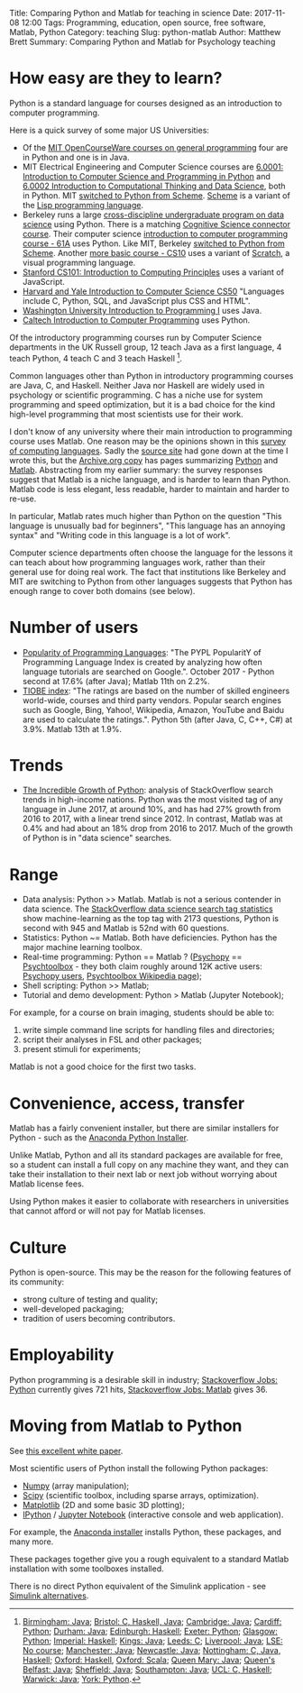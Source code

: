 Title: Comparing Python and Matlab for teaching in science
Date: 2017-11-08 12:00
Tags: Programming, education, open source, free software, Matlab, Python
Category: teaching
Slug: python-matlab
Author: Matthew Brett
Summary: Comparing Python and Matlab for Psychology teaching

# How easy are they to learn?

Python is a standard language for courses designed as an introduction to
computer programming.

Here is a quick survey of some major US Universities:

* Of the [MIT OpenCourseWare courses on general
  programming](https://ocw.mit.edu/courses/intro-programming/#general) four
  are in Python and one is in Java.
* MIT Electrical Engineering and Computer Science courses are [6.0001:
  Introduction to Computer Science and Programming in
  Python](https://www.eecs.mit.edu/academics-admissions/academic-information/subject-updates-ft-2014/60001)
  and [6.0002 Introduction to Computational Thinking and Data
  Science](https://ocw.mit.edu/courses/electrical-engineering-and-computer-science/6-0002-introduction-to-computational-thinking-and-data-science-fall-2016),
  both in Python. MIT [switched to Python from
  Scheme](https://www.wisdomandwonder.com/link/2110/why-mit-switched-from-scheme-to-python).
  [Scheme](https://groups.csail.mit.edu/mac/projects/scheme) is a variant of
  the [Lisp programming
  language](https://en.wikipedia.org/wiki/Lisp_(programming_language)).
* Berkeley runs a large [cross-discipline undergraduate program on data
  science](http://data8.org) using Python.  There is a matching [Cognitive
  Science connector course]( http://data8.org/cognitive-science-connector).
  Their computer science [introduction to computer programming course -
  61A](http://www-inst.eecs.berkeley.edu/~cs61a/sp12/) uses Python.  Like MIT,
  Berkeley [switched to Python from
  Scheme](https://people.eecs.berkeley.edu/~bh/61a.html).  Another [more basic
  course - CS10](http://cs10.org/fa17) uses a variant of
  [Scratch](https://scratch.mit.edu), a visual programming language.
* [Stanford CS101: Introduction to Computing
  Principles](http://web.stanford.edu/class/cs101) uses a variant of
  JavaScript.
* [Harvard and Yale Introduction to Computer Science
  CS50](https://docs.cs50.net/2017/fall/syllabus/cs50.html) "Languages include
  C, Python, SQL, and JavaScript plus CSS and HTML".
* [Washington University Introduction to Programming
  I](https://courses.cs.washington.edu/courses/cse142) uses Java.
* [Caltech Introduction to Computer
  Programming](http://cms.caltech.edu/academics/course_desc#cs) uses Python.

Of the introductory programming courses run by Computer Science departments in
the UK Russell group, 12 teach Java as a first language, 4 teach Python, 4
teach C and 3 teach Haskell [^russell-teaches].

[^russell-teaches]: [Birmingham: Java](https://www.birmingham.ac.uk/undergraduate/courses/computer-science/computer-science.aspx);
    [Bristol: C, Haskell,
    Java](http://www.bristol.ac.uk/unit-programme-catalogue/RouteStructure.jsa?byCohort=N&ayrCode=18%2F19&programmeCode=4COSC006U);
    [Cambridge:
    Java](https://www.undergraduate.study.cam.ac.uk/courses/computer-science);
    [Cardiff:
    Python](https://www.cardiff.ac.uk/study/undergraduate/courses/2018/computer-science-bsc);
    [Durham:
    Java](https://www.dur.ac.uk/faculty.handbook/module_description/?year=2017&module_code=COMP1011);
    [Edinburgh: Haskell](http://www.drps.ed.ac.uk/17-18/dpt/cxinfr08013.htm);
    [Exeter:
    Python](https://www.exeter.ac.uk/undergraduate/degrees/computerscience/comsci/#Programme-structure);
    [Glasgow:
    Python](https://www.gla.ac.uk/undergraduate/degrees/computingscience);
    [Imperial:
    Haskell](http://www.imperial.ac.uk/computing/current-students/courses/120_1/);
    [Kings:
    Java](https://www.kcl.ac.uk/nms/depts/informatics/study/current/handbook/Progs/Modules/4CCS1PPA.aspx);
    [Leeds:
    C](http://lib5.leeds.ac.uk/rlists/broker/?bbModuleId=201718_32439_COMP1711&bbListId=_5264080_1);
    [Liverpool:
    Java](http://readinglists.liverpool.ac.uk/modules/comp101.html); [LSE: No
    course](http://www.lse.ac.uk/study-at-lse/Undergraduate); [Manchester:
    Java](http://www.manchester.ac.uk/study/undergraduate/courses/2018/00560/bsc-computer-science/course-details/#course-profile);
    [Newcastle:
    Java](https://eu01.alma.exlibrisgroup.com/leganto/readinglist/searchlists/3360129130002411);
    [Nottingham: C, Java,
    Haskell](http://readinglists.nottingham.ac.uk/lists/874C6774-DEBE-E92D-E806-41E591A49A30.html);
    [Oxford:
    Haskell](http://www.cs.ox.ac.uk/admissions/undergraduate/courses/computer_science_core_1.html#Functional_Programming),
    [Oxford:
    Scala](https://www.cs.ox.ac.uk/teaching/courses/2017-2018/imperativeprogramming1/index.html);
    [Queen Mary:
    Java](http://www.eecs.qmul.ac.uk/undergraduates/programme/view/38);
    [Queen's Belfast: Java](https://github.com/thomaspickup/qub-yr1-java);
    [Sheffield:
    Java](https://www.sheffield.ac.uk/prospectus/courseDetails.do?id=G4022018);
    [Southampton:
    Java](https://www.southampton.ac.uk/courses/modules/comp1202.page#_ga=2.46435175.1162187456.1510165927-1517032892.1510165927);
    [UCL: C,
    Haskell](http://readinglists.ucl.ac.uk/lists/15F03E6E-6D5F-7073-B7C6-BBF5C86E83C5.html);
    [Warwick:
    Java](https://www2.warwick.ac.uk/fac/sci/dcs/teaching/modules/cs118/);
    [York:
    Python](https://www.york.ac.uk/students/studying/manage/programmes/module-catalogue/module/COM00007C/2017-18).

Common languages other than Python in introductory programming courses are
Java, C, and Haskell.  Neither Java nor Haskell are widely used in psychology
or scientific programming.  C has a niche use for system programming and speed
optimization, but it is a bad choice for the kind high-level programming that
most scientists use for their work.

I don't know of any university where their main introduction to programming
course uses Matlab. One reason may be the opinions shown in this [survey of
computing
languages](https://plus.google.com/u/0/+MatthewBrett/posts/HAsy7HWMyc5).
Sadly the [source site](http://hammerprinciple.com/therighttool) had gone down
at the time I wrote this, but the [Archive.org
copy](https://web.archive.org/web/20170204183750/hammerprinciple.com/therighttool)
has pages summarizing
[Python](https://web.archive.org/web/20170205052954/http://www.hammerprinciple.com:80/therighttool/items/python)
and
[Matlab](https://web.archive.org/web/20170205074106/http://www.hammerprinciple.com:80/therighttool/items/matlab).
Abstracting from my earlier summary: the survey responses suggest that Matlab
is a niche language, and is harder to learn than Python.  Matlab code is less
elegant, less readable, harder to maintain and harder to re-use.

In particular, Matlab rates much higher than Python on the question "This
language is unusually bad for beginners", "This language has an annoying
syntax" and "Writing code in this language is a lot of work".

Computer science departments often choose the language for the lessons it can
teach about how programming languages work, rather than their general use for
doing real work.  The fact that institutions like Berkeley and MIT are
switching to Python from other languages suggests that Python has enough range
to cover both domains (see below).

# Number of users

* [Popularity of Programming Languages](http://pypl.github.io/PYPL.html): "The
  PYPL PopularitY of Programming Language Index is created by analyzing how
  often language tutorials are searched on Google.".  October 2017 - Python
  second at 17.6% (after Java); Matlab 11th on 2.2%.
* [TIOBE index](https://www.tiobe.com/tiobe-index): "The ratings are based on
  the number of skilled engineers world-wide, courses and third party vendors.
  Popular search engines such as Google, Bing, Yahoo!, Wikipedia, Amazon,
  YouTube and Baidu are used to calculate the ratings.".  Python 5th (after
  Java, C, C++, C#) at 3.9%.  Matlab 13th at 1.9%.

# Trends

* [The Incredible Growth of
  Python](https://stackoverflow.blog/2017/09/06/incredible-growth-python):
  analysis of StackOverflow search trends in high-income nations.  Python was
  the most visited tag of any language in June 2017, at around 10%, and has
  had 27% growth from 2016 to 2017, with a linear trend since 2012.  In
  contrast, Matlab was at 0.4% and had about an 18% drop from 2016 to 2017.
  Much of the growth of Python is in "data science" searches.

# Range

* Data analysis: Python >> Matlab.  Matlab is not a serious contender in data
  science. The [StackOverflow data science search
  tag statistics](https://datascience.stackexchange.com/tags) show
  machine-learning as the top tag with 2173 questions, Python is second with
  945 and Matlab is 52nd with 60 questions.
* Statistics: Python ~= Matlab.  Both have deficiencies.  Python has the major
  machine learning toolbox.
* Real-time programming: Python == Matlab ?
  ([Psychopy](http://www.psychopy.org/) ==
  [Psychtoolbox](http://psychtoolbox.org/) - they both claim roughly around
  12K active users: [Psychopy users](http://www.psychopy.org/usage.php),
  [Psychtoolbox Wikipedia
  page](https://en.wikipedia.org/wiki/Psychtoolbox_for_MATLAB));
* Shell scripting: Python >> Matlab;
* Tutorial and demo development: Python > Matlab (Jupyter Notebook);

For example, for a course on brain imaging, students should be able to:

1. write simple command line scripts for handling files and directories;
2. script their analyses in FSL and other packages;
3. present stimuli for experiments;

Matlab is not a good choice for the first two tasks.

# Convenience, access, transfer

Matlab has a fairly convenient installer, but there are similar installers for
Python - such as the [Anaconda Python Installer](https://anaconda.org).

Unlike Matlab, Python and all its standard packages are available for free, so
a student can install a full copy on any machine they want, and they can take
their installation to their next lab or next job without worrying about Matlab
license fees.

Using Python makes it easier to collaborate with researchers in universities
that cannot afford or will not pay for Matlab licenses.

# Culture

Python is open-source.  This may be the reason for the following features of
its community:

* strong culture of testing and quality;
* well-developed packaging;
* tradition of users becoming contributors.

# Employability

Python programming is a desirable skill in industry; [Stackoverflow Jobs:
Python](https://stackoverflow.com/jobs?sort=i&q=Python) currently gives 721
hits, [Stackoverflow Jobs:
Matlab](https://stackoverflow.com/jobs?sort=i&q=Matlab) gives 36.

# Moving from Matlab to Python

See [this excellent white
paper](https://www.enthought.com/wp-content/uploads/Enthought-MATLAB-to-Python-White-Paper.pdf).

Most scientific users of Python install the following Python packages:

* [Numpy](https://en.wikipedia.org/wiki/NumPy) (array manipulation);
* [Scipy](https://en.wikipedia.org/wiki/SciPy) (scientific toolbox, including
  sparse arrays, optimization).
* [Matplotlib](https://en.wikipedia.org/wiki/Matplotlib) (2D and some basic 3D
  plotting);
* [IPython](https://en.wikipedia.org/wiki/IPython) / [Jupyter
  Notebook](https://jupyter.org) (interactive console and web application).

For example, the [Anaconda installer](https://anaconda.org) installs Python,
these packages, and many more.

These packages together give you a rough equivalent to a standard Matlab
installation with some toolboxes installed.

There is no direct Python equivalent of the Simulink application - see
[Simulink alternatives](http://www.walkingrandomly.com/?p=4379).
